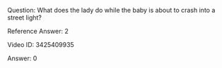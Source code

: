 Question: What does the lady do while the baby is about to crash into a street light?

Reference Answer: 2

Video ID: 3425409935

Answer: 0

